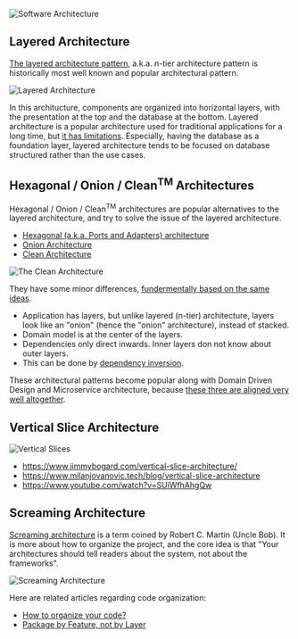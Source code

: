 ![Software Architecture](https://i.redd.it/tn56h6svoql21.jpg)

## Layered Architecture

[The layered architecture pattern](https://www.oreilly.com/library/view/software-architecture-patterns/9781491971437/ch01.html),
a.k.a. n-tier architecture pattern is historically most well known and popular architectural pattern.

![Layered Architecture](https://www.oreilly.com/api/v2/epubs/9781491971437/files/assets/sapr_0101.png)

In this architucture, components are organized into horizontal layers, with the presentation at the top and the database at the bottom.
Layered architecture is a popular architecture used for traditional applications for a long time,
but [it has limitations](https://www.linkedin.com/pulse/revisiting-layered-architecture-recognizing-building-riad-ahmed/).
Especially, having the database as a foundation layer, layered architecture tends to be focused on database structured rather than the use cases.

## Hexagonal / Onion / Clean<sup>TM</sup> Architectures

Hexagonal / Onion / Clean<sup>TM</sup> architectures are popular alternatives to the layered architecture, and try to solve the issue of the layered architecture.

* [Hexagonal (a.k.a. Ports and Adapters) architecture](https://alistair.cockburn.us/hexagonal-architecture/)
* [Onion Architecture](https://jeffreypalermo.com/2008/07/the-onion-architecture-part-1/)
* [Clean Architecture](https://blog.cleancoder.com/uncle-bob/2012/08/13/the-clean-architecture.html)

![The Clean Architecture](https://blog.cleancoder.com/uncle-bob/images/2012-08-13-the-clean-architecture/CleanArchitecture.jpg)

They have some minor differences, 
[fundermentally based on the same ideas](https://blog.ploeh.dk/2013/12/03/layers-onions-ports-adapters-its-all-the-same/).
* Application has layers, but unlike layered (n-tier) architecture, layers look like an "onion" (hence the "onion" architecture), instead of stacked.
* Domain model is at the center of the layers.
* Dependencies only direct inwards. Inner layers don not know about outer layers.
* This can be done by [dependency inversion](https://en.wikipedia.org/wiki/Dependency_inversion_principle).

These architectural patterns become popular along with Domain Driven Design and Microservice architecture, 
because [these three are aligned very well altogether](https://www.linkedin.com/pulse/ddd-microservices-hexagonal-when-all-comes-together-ataul-mukit/).

## Vertical Slice Architecture

![Vertical Slices](https://www.milanjovanovic.tech/blogs/mnw_062/vertical_slice_architecture.png?imwidth=1920)

* https://www.jimmybogard.com/vertical-slice-architecture/
* https://www.milanjovanovic.tech/blog/vertical-slice-architecture
* https://www.youtube.com/watch?v=SUiWfhAhgQw

## Screaming Architecture

[Screaming architecture](https://blog.cleancoder.com/uncle-bob/2011/09/30/Screaming-Architecture.html) is a term coined by Robert C. Martin (Uncle Bob).
It is more about how to organize the project, and the core idea is that "Your architectures should tell readers about the system, not about the frameworks".

![Screaming Architecture](https://media.licdn.com/dms/image/D5610AQEbW1vGidYdoQ/image-shrink_800/0/1698735896342?e=1701154800&v=beta&t=IS02CoCooRNJ53pl-J2yM69nI9PgPNYnJcAydVbKVo8)

Here are related articles regarding code organization: 
* [How to organize your code?](https://kislayverma.com/programming/how-to-organize-your-code/)
* [Package by Feature, not by Layer](https://medium.com/expedia-group-tech/package-by-feature-not-by-layer-5ba04a070003)

